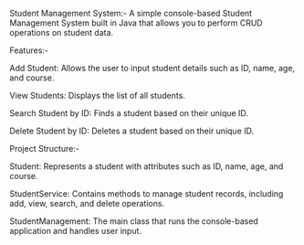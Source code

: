 Student Management System:-
A simple console-based Student Management System built in Java that allows you to perform CRUD operations on student data.

Features:-

Add Student: Allows the user to input student details such as ID, name, age, and course.

View Students: Displays the list of all students.

Search Student by ID: Finds a student based on their unique ID.

Delete Student by ID: Deletes a student based on their unique ID.

Project Structure:-

Student: Represents a student with attributes such as ID, name, age, and course.

StudentService: Contains methods to manage student records, including add, view, search, and delete operations.

StudentManagement: The main class that runs the console-based application and handles user input.
